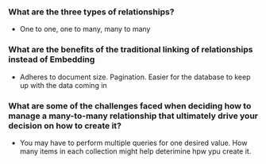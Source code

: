 ### What are the three types of relationships?

- One to one, one to many, many to many

### What are the benefits of the traditional linking of relationships instead of Embedding

- Adheres to document size. Pagination. Easier for the database to keep up with the data coming in

### What are some of the challenges faced when deciding how to manage a many-to-many relationship that ultimately drive your decision on how to create it?

- You may have to perform multiple queries for one desired value. How many items in each collection might help deterimine hpw ypu create it.
